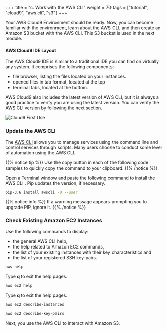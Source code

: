 +++
title = "c. Work with the AWS CLI"
weight = 70
tags = ["tutorial", "cloud9", "aws cli", "s3"]
+++

Your AWS Cloud9 Environment should be ready. Now, you can become familiar with the environment, learn about the AWS CLI, and then create an Amazon S3 bucket with the AWS CLI. This S3 bucket is used in the next module. 

#### AWS Cloud9 IDE Layout

The AWS Cloud9 IDE is similar to a traditional IDE you can find on virtually any system. It comprises the following components:

- file browser, listing the files located on your instances. 
- opened files in tab format, located at the top 
- terminal tabs, located at the bottom. 

AWS Cloud9 also includes the latest version of AWS CLI, but it is always a good practice to verify you are using the latest version. You can verify the AWS CLI version by following the next section. 
 

![Cloud9 First Use](/images/introductory-steps/cloud9-first-use.png)

### Update the AWS CLI

The [AWS CLI](https://aws.amazon.com/cli/) allows you to manage services using the command line and control services through scripts. Many users choose to conduct some level of automation using the AWS CLI.

{{% notice tip %}}
Use the copy button in each of the following code samples to quickly copy the command to your clipboard.
{{% /notice %}}


Open a Terminal window and paste the following command to install the AWS CLI . Pip updates the version, if necessary. 
```bash
pip-3.6 install awscli -U --user
```
{{% notice info %}}
If a warning message appears prompting you to upgrade PIP, ignore it.
{{% /notice %}}

### Check Existing Amazon EC2 Instances

Use the following commands to display:

- the general AWS CLI help, 
- the help related to Amazon EC2 commands, 
- the list of your existing instances with their key characteristics and 
- the list of your registered SSH key-pairs. 

```bash
aws help
```
Type **q** to exit the help pages.
```bash
aws ec2 help
```
Type **q** to exit the help pages.
```bash
aws ec2 describe-instances
```
```bash
aws ec2 describe-key-pairs
```

Next, you use the AWS CLI to interact with Amazon S3.
